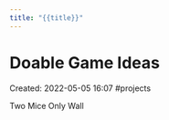 ```yaml
---
title: "{{title}}"
---
```

# Doable Game Ideas

Created: 2022-05-05 16:07
#projects

Two Mice Only Wall

